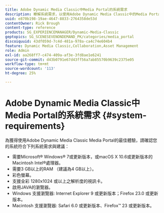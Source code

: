 ```yaml
---
title: Adobe Dynamic Media Classic中Media Portal的系統需求
description: 瞭解系統需求，以使用Adobe Dynamic Media Classic中的Media Portal獲得最佳體驗。
uuid: e870b198-19ae-4647-8833-2764358de53d
contentOwner: Rick Brough
content-type: reference
products: SG_EXPERIENCEMANAGER/Dynamic-Media-Classic
geptopics: SG_SCENESEVENONDEMAND_PK/categories/media_portal
discoiquuid: 43df059d-7c4d-481a-978a-ca4c74e604b4
feature: Dynamic Media Classic,Collaboration,Asset Management
role: Admin
exl-id: aa268ff7-c474-409a-af3e-3fd8ae1e6241
source-git-commit: d43b0791e67d43ff56a7ab85570b9639c2375e05
workflow-type: tm+mt
source-wordcount: '113'
ht-degree: 25%

---
```


# Adobe Dynamic Media Classic中Media Portal的系統需求 {#system-requirements}

為獲得使用Adobe Dynamic Media Classic Media Portal的最佳體驗，請確認您的系統符合下列系統需求與建議：

* 需要Microsoft® Windows® 7或更新版本，或macOS X 10.6或更新版本的Macintosh Intel®處理器。
* 需要3 GB以上的RAM （建議為4 GB以上）。
* 彩色螢幕。
* 支援全彩 1280x1024 或以上之解析度的視訊卡。
* 啟用JAVA的瀏覽器。
* Windows 支援瀏覽器: Internet Explorer 9 或更新版本；Firefox 23.0 或更新版本。
* Macintosh 支援瀏覽器: Safari 6.0 或更新版本、Firefox™ 23 或更新版本。
